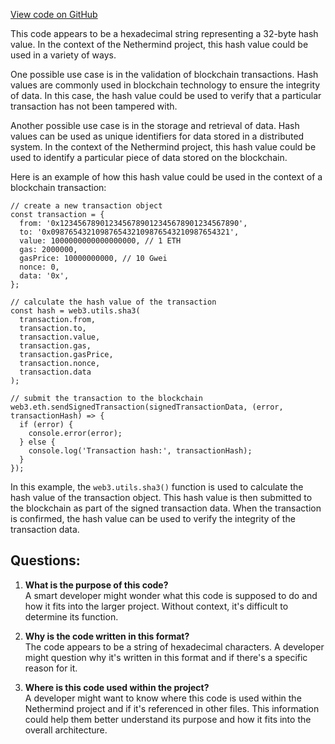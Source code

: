 [View code on GitHub](https://github.com/NethermindEth/nethermind/src/bench_precompiles/vectors/ripemd/current/input_param_scalar_0_gas_600.csv)

This code appears to be a hexadecimal string representing a 32-byte hash value. In the context of the Nethermind project, this hash value could be used in a variety of ways. 

One possible use case is in the validation of blockchain transactions. Hash values are commonly used in blockchain technology to ensure the integrity of data. In this case, the hash value could be used to verify that a particular transaction has not been tampered with. 

Another possible use case is in the storage and retrieval of data. Hash values can be used as unique identifiers for data stored in a distributed system. In the context of the Nethermind project, this hash value could be used to identify a particular piece of data stored on the blockchain. 

Here is an example of how this hash value could be used in the context of a blockchain transaction:

```
// create a new transaction object
const transaction = {
  from: '0x1234567890123456789012345678901234567890',
  to: '0x0987654321098765432109876543210987654321',
  value: 1000000000000000000, // 1 ETH
  gas: 2000000,
  gasPrice: 10000000000, // 10 Gwei
  nonce: 0,
  data: '0x',
};

// calculate the hash value of the transaction
const hash = web3.utils.sha3(
  transaction.from,
  transaction.to,
  transaction.value,
  transaction.gas,
  transaction.gasPrice,
  transaction.nonce,
  transaction.data
);

// submit the transaction to the blockchain
web3.eth.sendSignedTransaction(signedTransactionData, (error, transactionHash) => {
  if (error) {
    console.error(error);
  } else {
    console.log('Transaction hash:', transactionHash);
  }
});
```

In this example, the `web3.utils.sha3()` function is used to calculate the hash value of the transaction object. This hash value is then submitted to the blockchain as part of the signed transaction data. When the transaction is confirmed, the hash value can be used to verify the integrity of the transaction data.
## Questions: 
 1. **What is the purpose of this code?**\
A smart developer might wonder what this code is supposed to do and how it fits into the larger project. Without context, it's difficult to determine its function.

2. **Why is the code written in this format?**\
The code appears to be a string of hexadecimal characters. A developer might question why it's written in this format and if there's a specific reason for it.

3. **Where is this code used within the project?**\
A developer might want to know where this code is used within the Nethermind project and if it's referenced in other files. This information could help them better understand its purpose and how it fits into the overall architecture.